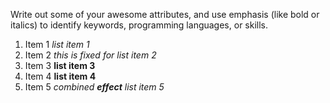 Write out some of your awesome attributes, and use emphasis (like bold or italics) to identify keywords, programming languages, or skills. 
1. Item 1 *list item 1*
2. Item 2 _this is fixed for list item 2_
3. Item 3 **list item 3**
4. Item 4 __list item 4__
5. Item 5 _combined **effect** list item 5_
